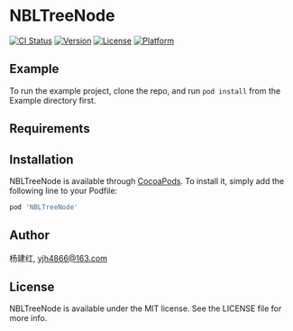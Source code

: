 # NBLTreeNode

[![CI Status](https://img.shields.io/travis/杨建红/NBLTreeNode.svg?style=flat)](https://travis-ci.org/杨建红/NBLTreeNode)
[![Version](https://img.shields.io/cocoapods/v/NBLTreeNode.svg?style=flat)](https://cocoapods.org/pods/NBLTreeNode)
[![License](https://img.shields.io/cocoapods/l/NBLTreeNode.svg?style=flat)](https://cocoapods.org/pods/NBLTreeNode)
[![Platform](https://img.shields.io/cocoapods/p/NBLTreeNode.svg?style=flat)](https://cocoapods.org/pods/NBLTreeNode)

## Example

To run the example project, clone the repo, and run `pod install` from the Example directory first.

## Requirements

## Installation

NBLTreeNode is available through [CocoaPods](https://cocoapods.org). To install
it, simply add the following line to your Podfile:

```ruby
pod 'NBLTreeNode'
```

## Author

杨建红, yjh4866@163.com

## License

NBLTreeNode is available under the MIT license. See the LICENSE file for more info.
